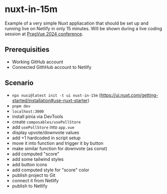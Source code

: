 # nuxt-in-15m

Example of a very simple Nuxt appliacation that should be set up and running live on Netlify in only 15 minutes. Will be shown during a live coding session at [PragVue 2024 conference](https://pragvue.com/).

## Prerequisities

- Working GitHub account
- Connected GithHub account to Netlify

## Scenario

- `npx nuxi@latest init -t ui nuxt-in-15m` (https://ui.nuxt.com/getting-started/installation#use-nuxt-starter)
- `pnpm dev`
- `localhost:3000`
- install pinia via DevTools
- create `composables/usePollStore`
- add `usePollStore` into `app.vue`
- display upvote/downvote values
- add +1 hardcoded in script setup
- move it into function and trigger it by button
- make similar function for downvote (as const)
- add computed "score"
- add some tailwind styles
- add button icons
- add computed style for "score" color
- publish project to Git
- connect it from Netlify
- publish to Netlify
